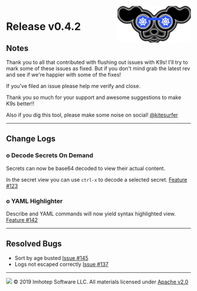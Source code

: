 <img src="https://raw.githubusercontent.com/derailed/k9s/master/assets/k9s_small.png" align="right" width="200" height="auto"/>

# Release v0.4.2

## Notes

Thank you to all that contributed with flushing out issues with K9s! I'll try
to mark some of these issues as fixed. But if you don't mind grab the latest
rev and see if we're happier with some of the fixes!

If you've filed an issue please help me verify and close.

Thank you so much for your support and awesome suggestions to make K9s better!!

Also if you dig this tool, please make some noise on social! [@kitesurfer](https://twitter.com/kitesurfer)

---

## Change Logs

### o Decode Secrets On Demand

  Secrets can now be base64 decoded to view their actual content.

  In the secret view you can use `ctrl-x` to decode a selected secret. [Feature #123](https://github.com/kswapd/k12s/issues/123)

### o YAML Highlighter

  Describe and YAML commands will now yield syntax highlighted view.
  [Feature #142](https://github.com/kswapd/k12s/issues/142)

---

## Resolved Bugs

+ Sort by age busted [Issue #145](https://github.com/kswapd/k12s/issues/145)
+ Logs not escaped correctly [Issue #137](https://github.com/kswapd/k12s/issues/137)

---

<img src="https://raw.githubusercontent.com/derailed/k9s/master/assets/imhotep_logo.png" width="32" height="auto"/> © 2019 Imhotep Software LLC. All materials licensed under [Apache v2.0](http://www.apache.org/licenses/LICENSE-2.0)
